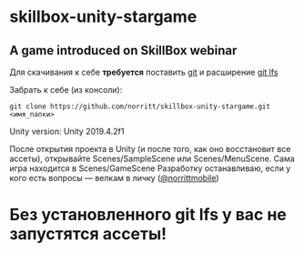 # skillbox-unity-stargame
## A game introduced on SkillBox webinar 

Для скачивания к себе **требуется** поставить [git](https://git-scm.com/) и расширение [git lfs](https://git-lfs.github.com/)

Забрать к себе (из консоли):
```
git clone https://github.com/norritt/skillbox-unity-stargame.git <имя_папки>
```

Unity version: Unity 2019.4.2f1

После открытия проекта в Unity (и после того, как оно восстановит все ассеты), открывайте Scenes/SampleScene или Scenes/MenuScene. Сама игра находится в Scenes/GameScene
Разработку останавливаю, если у кого есть вопросы — велкам в личку ([@norrittmobile](https://t.me/norrittmobile))

# Без установленного git lfs у вас не запустятся ассеты!
